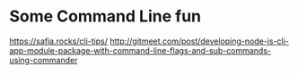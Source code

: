 # Some Command Line fun
https://safia.rocks/cli-tips/
http://gitmeet.com/post/developing-node-js-cli-app-module-package-with-command-line-flags-and-sub-commands-using-commander
